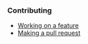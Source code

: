 ### Contributing
- [Working on a feature](https://swee10.atlassian.net/wiki/spaces/TT/pages/48136593/Working+on+a+feature+bug)
- [Making a pull request](https://swee10.atlassian.net/wiki/spaces/TT/pages/47972723/Making+a+pull+request)
